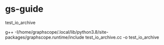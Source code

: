 # gs-guide

test_io_archive

g++ -I/home/graphscope/.local/lib/python3.8/site-packages/graphscope.runtime/include test_io_archive.cc -o test_io_archive